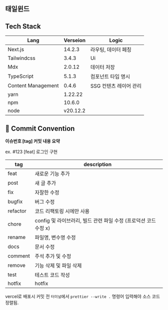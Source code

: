 ## 태일윈드

## Tech Stack

| Lang               | Verseion | Logic                  |
| ------------------ | -------- | ---------------------- |
| Next.js            | 14.2.3   | 라우팅, 데이터 페칭    |
| Tailwindcss        | 3.4.3    | Ui                     |
| Mdx                | 2.0.12   | 데이터 저장            |
| TypeScript         | 5.1.3    | 컴포넌트 타입 명시     |
| Content Management | 0.4.6    | SSG 컨텐츠 레이어 관리 |
| yarn               | 1.22.22  |                        |
| npm                | 10.6.0   |                        |
| node               | v20.12.2 |                        |

## 📌 Commit Convention

**이슈번호 [tag] 커밋 내용 요약**

ex. #123 [feat] 로그인 구현

| tag      | description                                                      |
| -------- | ---------------------------------------------------------------- |
| feat     | 새로운 기능 추가                                                 |
| post     | 새 글 추가                                                       |
| fix      | 자잘한 수정                                                      |
| bugfix   | 버그 수정                                                        |
| refactor | 코드 리팩토링 시에만 사용                                        |
| chore    | config 및 라이브러리, 빌드 관련 파일 수정 (프로덕션 코드 수정 x) |
| rename   | 파일명, 변수명 수정                                              |
| docs     | 문서 수정                                                        |
| comment  | 주석 추가 및 수정                                                |
| remove   | 기능 삭제 및 파일 삭제                                           |
| test     | 테스트 코드 작성                                                 |
| hotfix   | hotfix                                                           |

vercel로 배포시
커밋 전 `터미널`에서 `prettier --write .` 명령어 입력해야 소스 코드 정렬됨.
